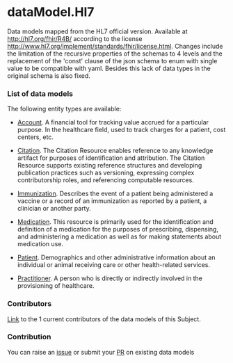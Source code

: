 # dataModel.Hl7
Data models mapped from the HL7 official version. Available at http://hl7.org/fhir/R4B/ according to the license http://www.hl7.org/implement/standards/fhir/license.html. Changes include the limitation of the recursive properties of the schemas to 4 levels and the replacement of the 'const' clause of the json schema to enum with single value to be compatible with yaml. Besides this lack of data types in the original schema is also fixed.

### List of data models

The following entity types are available:
- [Account](https://github.com/smart-data-models/dataModel.Hl7/blob/master/Account/README.md). A financial tool for tracking value accrued for a particular purpose.  In the healthcare field, used to track charges for a patient, cost centers, etc.

- [Citation](https://github.com/smart-data-models/dataModel.Hl7/blob/master/Citation/README.md). The Citation Resource enables reference to any knowledge artifact for purposes of identification and attribution. The Citation Resource supports existing reference structures and developing publication practices such as versioning, expressing complex contributorship roles, and referencing computable resources.

- [Immunization](https://github.com/smart-data-models/dataModel.Hl7/blob/master/Immunization/README.md). Describes the event of a patient being administered a vaccine or a record of an immunization as reported by a patient, a clinician or another party.

- [Medication](https://github.com/smart-data-models/dataModel.Hl7/blob/master/Medication/README.md). This resource is primarily used for the identification and definition of a medication for the purposes of prescribing, dispensing, and administering a medication as well as for making statements about medication use.

- [Patient](https://github.com/smart-data-models/dataModel.Hl7/blob/master/Patient/README.md). Demographics and other administrative information about an individual or animal receiving care or other health-related services.

- [Practitioner](https://github.com/smart-data-models/dataModel.Hl7/blob/master/Practitioner/README.md). A person who is directly or indirectly involved in the provisioning of healthcare.



### Contributors
[Link](https://github.com/smart-data-models/dataModel.Hl7/blob/master/CONTRIBUTORS.yaml) to the 1 current contributors of the data models of this Subject.


### Contribution
You can raise an [issue](https://github.com/smart-data-models/dataModel.Hl7/issues) or submit your [PR](https://github.com/smart-data-models/dataModel.Hl7/pulls) on existing data models
